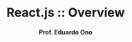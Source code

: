
<h1 align="center">React.js :: Overview</h1>

<h4 align="center">Prof. Eduardo Ono</h4>

&nbsp;

&nbsp;
